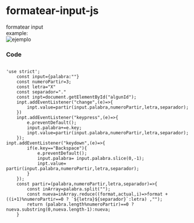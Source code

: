 # formatear-input-js
formatear input 
<br>
example:
<br>
<img src="https://i.ibb.co/RvRPwrk/ejemplo.png" alt="ejemplo" >
<br>
<h3>
Code
</h3>
<pre>
<code>
'use strict';
	const input={palabra:""}	
	const numeroPartir=3;
	const letra="X"
	const separador="."
	const inpt=document.getElementById("algunId");
	inpt.addEventListener("change",(e)=>{
		inpt.value=partir(input.palabra,numeroPartir,letra,separador);
	})
	inpt.addEventListener("keypress",(e)=>{
		e.preventDefault();
		input.palabra+=e.key;
		inpt.value=partir(input.palabra,numeroPartir,letra,separador);
	});
inpt.addEventListener("keydown",(e)=>{
		if(e.key=="Backspace"){
			e.preventDefault();
			input.palabra= input.palabra.slice(0,-1);
			inpt.value= partir(input.palabra,numeroPartir,letra,separador);
		}		
	});
	const partir=(palabra,numeroPartir,letra,separador)=>{
		const inArray=palabra.split("");
		const nueva=inArray.reduce((format,actual,i)=>format + ((i+1)%numeroPartir==0 ? `${letra}${separador}`:letra) ,"");
		return (palabra.length%numeroPartir)==0 ? nueva.substring(0,nueva.length-1):nueva;
	}
</code>
</pre>
